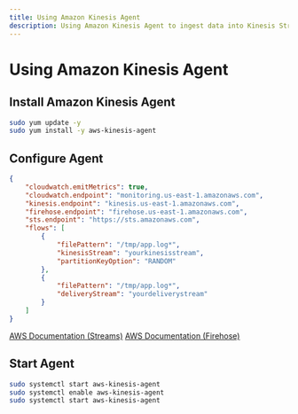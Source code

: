 ```yaml
---
title: Using Amazon Kinesis Agent
description: Using Amazon Kinesis Agent to ingest data into Kinesis Streams and Kinesis Firehose.
---
```


# Using Amazon Kinesis Agent

## Install Amazon Kinesis Agent

``` bash
sudo yum update -y
sudo yum install -y aws-kinesis-agent
```

## Configure Agent

``` json title="/etc/aws-kinesis/agent.json" linenums="1"
{
    "cloudwatch.emitMetrics": true,
    "cloudwatch.endpoint": "monitoring.us-east-1.amazonaws.com",
    "kinesis.endpoint": "kinesis.us-east-1.amazonaws.com",
    "firehose.endpoint": "firehose.us-east-1.amazonaws.com",
    "sts.endpoint": "https://sts.amazonaws.com",
    "flows": [
        {
            "filePattern": "/tmp/app.log*",
            "kinesisStream": "yourkinesisstream",
            "partitionKeyOption": "RANDOM"
        },
        {
            "filePattern": "/tmp/app.log*",
            "deliveryStream": "yourdeliverystream"
        }
    ]
}
```

[AWS Documentation (Streams)](https://docs.aws.amazon.com/streams/latest/dev/writing-with-agents.html)
[AWS Documentation (Firehose)](https://docs.aws.amazon.com/firehose/latest/dev/writing-with-agents.html)

## Start Agent

``` bash
sudo systemctl start aws-kinesis-agent
sudo systemctl enable aws-kinesis-agent
sudo systemctl start aws-kinesis-agent
```